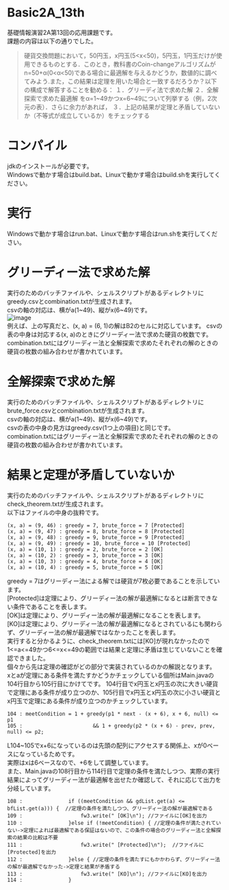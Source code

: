 # Basic2A_13th
基礎情報演習2A第13回の応用課題です。  
課題の内容は以下の通りでした。  
>硬貨交換問題において，50円玉，x円玉(5<x<50)，5円玉，1円玉だけが使用できるものとする．このとき，教科書のCoin-changeアルゴリズムがn=50+α(0<α<50)である場合に最適解を与えるかどうか，数値的に調べてみよう.また，この結果は定理を用いた場合と一致するだろうか？以下の構成で解答することを勧める：  １．グリーディ法で求めた解  ２．全解探索で求めた最適解  をα=1\~49かつx=6\~49について列挙する（例，2次元の表）．さらに余力があれば，  ３．上記の結果が定理と矛盾していないか（不等式が成立しているか）をチェックする
# コンパイル
jdkのインストールが必要です。  
Windowsで動かす場合はbuild.bat、Linuxで動かす場合はbuild.shを実行してください。  
# 実行
Windowsで動かす場合はrun.bat、Linuxで動かす場合はrun.shを実行してください。  
# グリーディー法で求めた解
実行のためのバッチファイルや、シェルスクリプトがあるディレクトリにgreedy.csvとcombination.txtが生成されます。  
csvの軸の対応は、横がa(1\~49)、縦がx(6\~49)です。  
![image](https://user-images.githubusercontent.com/49583698/104482706-9686a400-560a-11eb-86a3-97ba35d25a6d.png)  
例えば、上の写真だと、(x, a) = (6, 1)の解はB2のセルに対応しています。
csvの表の中身は対応する(x, a)のときにグリーディー法で求めた硬貨の枚数です。  
combination.txtにはグリーディー法と全解探索で求めたそれぞれの解のときの硬貨の枚数の組み合わせが書かれています。
# 全解探索で求めた解
実行のためのバッチファイルや、シェルスクリプトがあるディレクトリにbrute_force.csvとcombination.txtが生成されます。  
csvの軸の対応は、横がa(1\~49)、縦がx(6\~49)です。  
csvの表の中身の見方はgreedy.csv(1つ上の項目)と同じです。  
combination.txtにはグリーディー法と全解探索で求めたそれぞれの解のときの硬貨の枚数の組み合わせが書かれています。
# 結果と定理が矛盾していないか
実行のためのバッチファイルや、シェルスクリプトがあるディレクトリにcheck_theorem.txtが生成されます。  
以下はファイルの中身の抜粋です。  
```
(x, a) = (9, 46) : greedy = 7, brute_force = 7 [Protected]
(x, a) = (9, 47) : greedy = 8, brute_force = 8 [Protected]
(x, a) = (9, 48) : greedy = 9, brute_force = 9 [Protected]
(x, a) = (9, 49) : greedy = 10, brute_force = 10 [Protected]
(x, a) = (10, 1) : greedy = 2, brute_force = 2 [OK]
(x, a) = (10, 2) : greedy = 3, brute_force = 3 [OK]
(x, a) = (10, 3) : greedy = 4, brute_force = 4 [OK]
(x, a) = (10, 4) : greedy = 5, brute_force = 5 [OK]
```
greedy = 7はグリーディー法による解では硬貨が7枚必要であることを示しています。  
[Protected]は定理により、グリーディー法の解が最適解になるとは断言できない条件であることを表します。  
[OK]は定理により、グリーディー法の解が最適解になることを表します。  
[KO]は定理により、グリーディー法の解が最適解になるとされているにも関わらず、グリーディー法の解が最適解ではなかったことを表します。  
実行すると分かるように、check_theorem.txtには[KO]が現れなかったので1<=a<=49かつ6<=x<=49の範囲では結果と定理に矛盾は生じていないことを確認できました。  
個々から先は定理の確認がどの部分で実装されているのかの解説となります。  
xとaが定理にある条件を満たすかどうかチェックしている個所はMain.javaの104行目から105行目にかけてです。
104行目でx円玉とx円玉の次に大きい硬貨で定理にある条件が成り立つのか、105行目でx円玉とx円玉の次に小さい硬貨とx円玉で定理にある条件が成り立つのかチェックしています。  
```
104 : meetCondition = 1 + greedy(p1 * next - (x + 6), x + 6, null) <= p1
105 :						&& 1 + greedy(p2 * (x + 6) - prev, prev, null) <= p2;
```
L104\~105でx+6になっているのは先頭の配列にアクセスする関係上、xが0ベースになっているためです。  
実際はxは6ベースなので、+6をして調整しています。  
また、Main.javaの108行目から114行目で定理の条件を満たしつつ、実際の実行結果によってグリーディー法が最適解を出せたか確認して、それに応じて出力を分岐しています。  
```
108 :				if ((meetCondition && gdList.get(a) <= bfList.get(a))) {  //定理の条件を満たしつつ、グリーディー法の解が最適解である
109 :					fw3.write(" [OK]\n"); //ファイルに[OK]を出力
110 :				}else if (!meetCondition) { //定理の条件が満たされていない->定理によれば最適解である保証はないので、この条件の場合のグリーディー法と全解探索の結果の比較は不要
111 :					fw3.write(" [Protected]\n");  //ファイルに[Protected]を出力
112 :				}else { //定理の条件を満たすにもかかわらず、グリーディー法の解が最適解でなかった->定理と結果が矛盾する
113 :					fw3.write(" [KO]\n"); //ファイルに[KO]を出力
114 :				}
```
